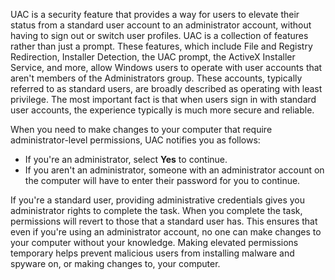 UAC is a security feature that provides a way for users to elevate their status from a standard user account to an administrator account, without having to sign out or switch user profiles. UAC is a collection of features rather than just a prompt. These features, which include File and Registry Redirection, Installer Detection, the UAC prompt, the ActiveX Installer Service, and more, allow Windows users to operate with user accounts that aren't members of the Administrators group. These accounts, typically referred to as standard users, are broadly described as operating with least privilege. The most important fact is that when users sign in with standard user accounts, the experience typically is much more secure and reliable.

When you need to make changes to your computer that require administrator-level permissions, UAC notifies you as follows:

 -  If you're an administrator, select **Yes** to continue.
 -  If you aren't an administrator, someone with an administrator account on the computer will have to enter their password for you to continue.

If you're a standard user, providing administrative credentials gives you administrator rights to complete the task. When you complete the task, permissions will revert to those that a standard user has. This ensures that even if you're using an administrator account, no one can make changes to your computer without your knowledge. Making elevated permissions temporary helps prevent malicious users from installing malware and spyware on, or making changes to, your computer.
